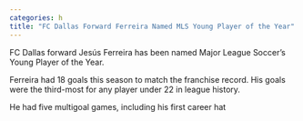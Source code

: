 ```yaml
---
categories: h
title: "FC Dallas Forward Ferreira Named MLS Young Player of the Year"
---
```


FC Dallas forward Jesús Ferreira has been named Major League Soccer’s Young Player of the Year.



Ferreira had 18 goals this season to match the franchise record. His goals were the third-most for any player under 22 in league history.



He had five multigoal games, including his first career hat